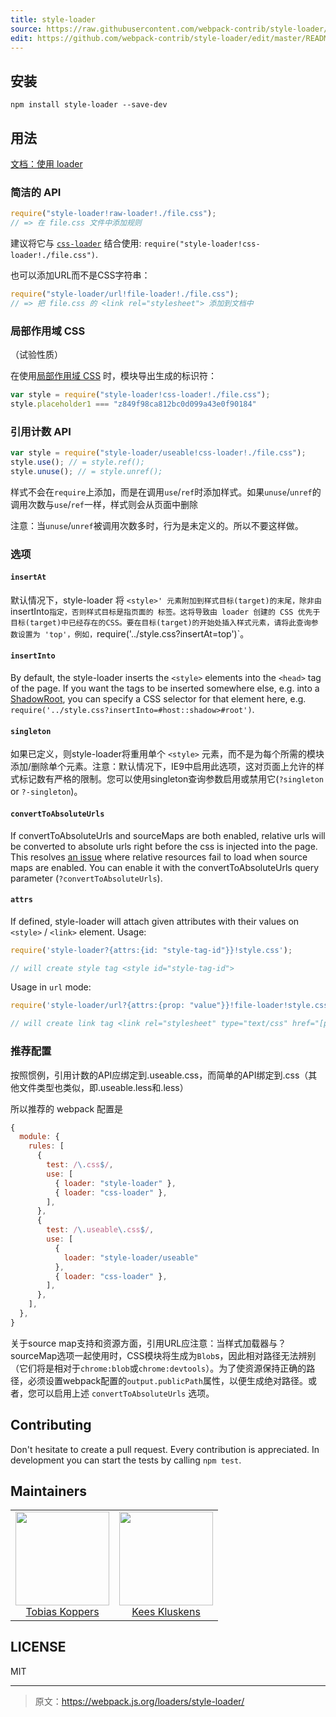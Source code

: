 ```yaml
---
title: style-loader
source: https://raw.githubusercontent.com/webpack-contrib/style-loader/master/README.md
edit: https://github.com/webpack-contrib/style-loader/edit/master/README.md
---
```

## 安装

```
npm install style-loader --save-dev
```

## 用法

[文档：使用 loader](http://webpack.github.io/docs/using-loaders.html)

### 简洁的 API
``` javascript
require("style-loader!raw-loader!./file.css");
// => 在 file.css 文件中添加规则
```

建议将它与 [`css-loader`](https://github.com/webpack/css-loader) 结合使用: `require("style-loader!css-loader!./file.css")`.

也可以添加URL而不是CSS字符串：
``` javascript
require("style-loader/url!file-loader!./file.css");
// => 把 file.css 的 <link rel="stylesheet"> 添加到文档中
```

### 局部作用域 CSS

（试验性质）

在使用[局部作用域 CSS](https://github.com/webpack/css-loader#css-scope) 时，模块导出生成的标识符：

``` javascript
var style = require("style-loader!css-loader!./file.css");
style.placeholder1 === "z849f98ca812bc0d099a43e0f90184"
```

### 引用计数 API
``` javascript
var style = require("style-loader/useable!css-loader!./file.css");
style.use(); // = style.ref();
style.unuse(); // = style.unref();
```

样式不会在`require`上添加，而是在调用`use`/`ref`时添加样式。如果`unuse`/`unref`的调用次数与`use`/`ref`一样，样式则会从页面中删除

注意：当`unuse`/`unref`被调用次数多时，行为是未定义的。所以不要这样做。

### 选项

#### `insertAt`

默认情况下，style-loader 将 `<style>' 元素附加到样式目标(target)的末尾，除非由 `insertInto` 指定，否则样式目标是指页面的 `<head>` 标签。这将导致由 loader 创建的 CSS 优先于目标(target)中已经存在的CSS。要在目标(target)的开始处插入样式元素，请将此查询参数设置为 'top'，例如，`require('../style.css?insertAt=top')`。

#### `insertInto`
By default, the style-loader inserts the `<style>` elements into the `<head>` tag of the page. If you want the tags to be inserted somewhere else, e.g. into a [ShadowRoot](https://developer.mozilla.org/en-US/docs/Web/API/ShadowRoot), you can specify a CSS selector for that element here, e.g. `require('../style.css?insertInto=#host::shadow>#root')`.

#### `singleton`

如果已定义，则style-loader将重用单个 `<style>` 元素，而不是为每个所需的模块添加/删除单个元素。注意：默认情况下，IE9中启用此选项，这对页面上允许的样式标记数有严格的限制。您可以使用singleton查询参数启用或禁用它(`?singleton` or `?-singleton`)。

#### `convertToAbsoluteUrls`

If convertToAbsoluteUrls and sourceMaps are both enabled, relative urls will be converted to absolute urls right before the css is injected into the page. This resolves [an issue](https://github.com/webpack/style-loader/pull/96) where relative resources fail to load when source maps are enabled.  You can enable it with the convertToAbsoluteUrls query parameter (`?convertToAbsoluteUrls`).

#### `attrs`

If defined, style-loader will attach given attributes with their values on `<style>` / `<link>` element.
Usage:
```javascript
require('style-loader?{attrs:{id: "style-tag-id"}}!style.css');

// will create style tag <style id="style-tag-id">
```
Usage in `url` mode:
```javascript
require('style-loader/url?{attrs:{prop: "value"}}!file-loader!style.css')

// will create link tag <link rel="stylesheet" type="text/css" href="[path]/style.css" prop="value">
```

### 推荐配置

按照惯例，引用计数的API应绑定到.useable.css，而简单的API绑定到.css（其他文件类型也类似，即.useable.less和.less）

所以推荐的 webpack 配置是
``` javascript
{
  module: {
    rules: [
      {
        test: /\.css$/,
        use: [
          { loader: "style-loader" },
          { loader: "css-loader" },
        ],
      },
      {
        test: /\.useable\.css$/,
        use: [
          {
            loader: "style-loader/useable"
          },
          { loader: "css-loader" },
        ],
      },
    ],
  },
}
```

关于source map支持和资源方面，引用URL应注意：当样式加载器与？sourceMap选项一起使用时，CSS模块将生成为`Blob`s，因此相对路径无法辨别（它们将是相对于`chrome:blob`或`chrome:devtools`）。为了使资源保持正确的路径，必须设置webpack配置的`output.publicPath`属性，以便生成绝对路径。或者，您可以启用上述 `convertToAbsoluteUrls` 选项。

## Contributing

Don't hesitate to create a pull request. Every contribution is appreciated. In development you can start the tests by calling `npm test`.

## Maintainers

<table>
  <tbody>
    <tr>
      <td align="center">
        <img width="150 height="150"
        src="https://avatars.githubusercontent.com/sokra?v=3">
        <br />
        <a href="https://github.com/">Tobias Koppers</a>
      </td>
      <td align="center">
        <img width="150 height="150"
        src="https://avatars.githubusercontent.com/SpaceK33z?v=3">
        <br />
        <a href="https://github.com/">Kees Kluskens</a>
      </td>
    <tr>
  <tbody>
</table>


## LICENSE

MIT

[npm]: https://img.shields.io/npm/v/style-loader.svg
[npm-url]: https://npmjs.com/package/style-loader

[node]: https://img.shields.io/node/v/style-loader.svg
[node-url]: https://nodejs.org

[deps]: https://david-dm.org/webpack/style-loader.svg
[deps-url]: https://david-dm.org/webpack/file-loader

[chat]: https://badges.gitter.im/webpack/webpack.svg
[chat-url]: https://gitter.im/webpack/webpack

***

> 原文：https://webpack.js.org/loaders/style-loader/